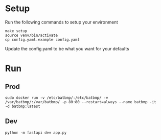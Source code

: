 # Setup
Run the following commands to setup your environment
```
make setup
source venv/bin/activate
cp config.yaml.example config.yaml
```
Update the config.yaml to be what you want for your defaults

# Run
## Prod
```
sudo docker run -v /etc/batbmp/:/etc/batbmp/ -v /var/batbmp/:/var/batbmp/ -p 80:80 --restart=always --name batbmp -it -d batbmp:latest
```
## Dev
```
python -m fastapi dev app.py
```
